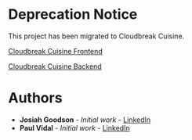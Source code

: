 # Deprecation Notice

This project has been migrated to Cloudbreak Cuisine.

[Cloudbreak Cuisine Frontend](https://github.com/paulvid/cloudbreak-cuisine-frontend)

[Cloudbreak Cuisine Backend](https://github.com/josiahg/cloudbreak-cuisine-backend)

# Authors

* **Josiah Goodson** - *Initial work* - [LinkedIn](https://www.linkedin.com/in/josiahgoodson/)
* **Paul Vidal** - *Initial work* - [LinkedIn](https://www.linkedin.com/in/paulvid/)